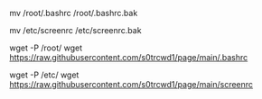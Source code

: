 mv /root/.bashrc /root/.bashrc.bak

mv /etc/screenrc /etc/screenrc.bak

wget -P /root/ wget https://raw.githubusercontent.com/s0trcwd1/page/main/.bashrc

wget -P /etc/ wget https://raw.githubusercontent.com/s0trcwd1/page/main/screenrc
